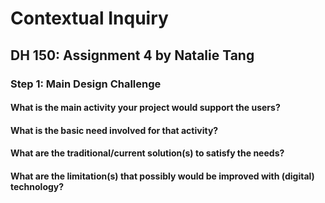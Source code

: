 # Contextual Inquiry 
## DH 150: Assignment 4 by Natalie Tang
### Step 1: Main Design Challenge

#### What is the main activity your project would support the users?

#### What is the basic need involved for that activity?

#### What are the traditional/current solution(s) to satisfy the needs?

#### What are the limitation(s) that possibly would be improved with (digital) technology?
